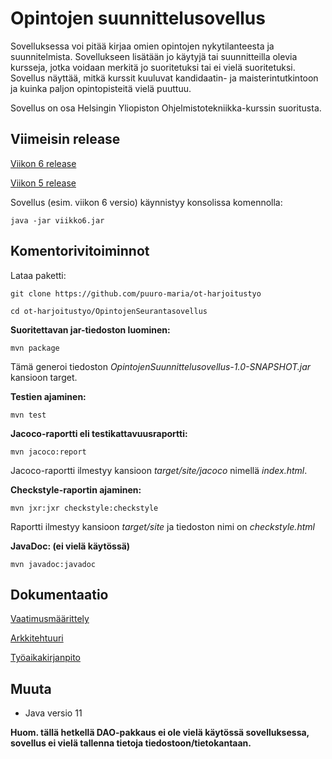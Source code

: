 # Opintojen suunnittelusovellus

Sovelluksessa voi pitää kirjaa omien opintojen nykytilanteesta ja suunnitelmista. Sovellukseen lisätään jo käytyjä tai suunnitteilla olevia kursseja, jotka voidaan merkitä jo suoritetuksi tai ei vielä suoritetuksi. Sovellus näyttää, mitkä kurssit kuuluvat kandidaatin- ja maisterintutkintoon ja kuinka paljon opintopisteitä vielä puuttuu.

Sovellus on osa Helsingin Yliopiston Ohjelmistotekniikka-kurssin suoritusta.

## Viimeisin release

[Viikon 6 release](https://github.com/puuro-maria/ot-harjoitustyo/releases/tag/viikko6)

[Viikon 5 release](https://github.com/puuro-maria/ot-harjoitustyo/releases/tag/viikko5)

Sovellus (esim. viikon 6 versio) käynnistyy konsolissa komennolla:

```
java -jar viikko6.jar
```

## Komentorivitoiminnot

Lataa paketti: 
```
git clone https://github.com/puuro-maria/ot-harjoitustyo

cd ot-harjoitustyo/OpintojenSeurantasovellus
```

**Suoritettavan jar-tiedoston luominen:**
```
mvn package
```
Tämä generoi tiedoston *OpintojenSuunnittelusovellus-1.0-SNAPSHOT.jar* kansioon target.

**Testien ajaminen:**
```
mvn test
```

**Jacoco-raportti eli testikattavuusraportti:**
```
mvn jacoco:report
```
Jacoco-raportti ilmestyy kansioon *target/site/jacoco* nimellä *index.html*.

**Checkstyle-raportin ajaminen:**
```
mvn jxr:jxr checkstyle:checkstyle
```
Raportti ilmestyy kansioon *target/site* ja tiedoston nimi on *checkstyle.html*

**JavaDoc: (ei vielä käytössä)**
```
mvn javadoc:javadoc
```

## Dokumentaatio

[Vaatimusmäärittely](https://github.com/puuro-maria/ot-harjoitustyo/blob/master/dokumentointi/vaatimusmaarittely.md)

[Arkkitehtuuri](https://github.com/puuro-maria/ot-harjoitustyo/blob/master/dokumentointi/arkkitehtuuri.md)

[Työaikakirjanpito](https://github.com/puuro-maria/ot-harjoitustyo/blob/master/dokumentointi/tyoaikakirjanpito.md)

## Muuta

- Java versio 11

**Huom. tällä hetkellä DAO-pakkaus ei ole vielä käytössä sovelluksessa, sovellus ei vielä tallenna tietoja tiedostoon/tietokantaan.**

